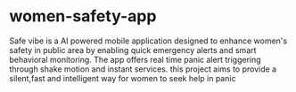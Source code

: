 # women-safety-app
Safe vibe is a AI powered mobile application designed to enhance women's safety in public area by enabling quick emergency alerts and smart behavioral monitoring. The app offers real time panic alert triggering through shake motion and instant services. this project aims to provide a silent,fast and intelligent way for women to seek help in panic  
